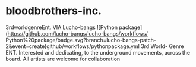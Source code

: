 # bloodbrothers-inc.
3rdworldgenreEnt.
VIA
Lucho-bangs
![Python package](https://github.com/lucho-bangs/lucho-bangs/workflows/
Python%20package/badge.svg?branch=lucho-bangs-patch-2&event=create)github/workflows/pythonpackage.yml
3rd World- Genre ENT. Interested and dedicating, to the underground movements, across the board.  All artists are welcome for collaboration

